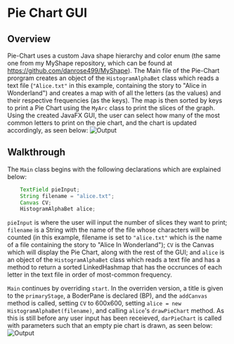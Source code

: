 # Pie Chart GUI

## Overview
Pie-Chart uses a custom Java shape hierarchy and color enum (the same one from my MyShape repository, which can be found at https://github.com/danrose499/MyShape). The Main file of the Pie-Chart prorgram creates an object of the ```HistogramAlphaBet``` class which reads a text file (```"Alice.txt"``` in this example, containing the story to "Alice in Wonderland") and creates a map with of all the letters (as the values) and their respective frequencies (as the keys). The map is then sorted by keys to print a Pie Chart using the ```MyArc``` class to print the slices of the graph. Using the created JavaFX GUI, the user can select how many of the most common letters to print on the pie chart, and the chart is updated accordingly, as seen below:
![Output](https://i.imgur.com/lGzdwmw.png?1)

## Walkthrough
The ```Main``` class begins with the following declarations which are explained below:

```Java    
    TextField pieInput;
    String filename = "alice.txt";
    Canvas CV;
    HistogramAlphaBet alice;
```
```pieInput``` is where the user will input the number of slices they want to print; ```filename``` is a String with the name of the file whose characters will be counted (in this example, filename is set to ```"alice.txt"``` which is the name of a file containing the story to "Alice In Wonderland"); ```CV``` is the Canvas which will display the Pie Chart, along with the rest of the GUI; and ```alice``` is an object of the ```HistogramAlphaBet``` class which reads a text file and has a method to return a sorted LinkedHashmap that has the occrunces of each letter in the text file in order of most-common frequency.  

```Main``` continues by overriding ```start```. In the overriden version, a title is given to the ```primaryStage```, a BoderPane is declared (BP), and the ```addCanvas``` method is called, setting ```CV``` to 600x600, setting ```alice = new HistogramAlphaBet(filename)```, and calling ```alice```'s ```drawPieChart``` method. As this is still before any user input has been receieved, ```darPieChart``` is called with parameters such that an empty pie chart is drawn, as seen below:
![Output](https://imgur.com/a/b4ncoYO.png?1)

